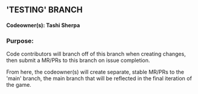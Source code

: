 ## 'TESTING' BRANCH

#### Codeowner(s): Tashi Sherpa

### Purpose:

Code contributors will branch off of this branch when creating changes, then submit a MR/PRs to this branch on issue completion.

From here, the codeowner(s) will create separate, stable MR/PRs to the 'main' branch, the main branch that will be reflected in the final iteration of the game.
